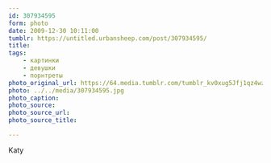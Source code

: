 ```yaml
---
id: 307934595
form: photo
date: 2009-12-30 10:11:00
tumblr: https://untitled.urbansheep.com/post/307934595/
title:
tags:
    - картинки
    - девушки
    - порнтреты
photo_original_url: https://64.media.tumblr.com/tumblr_kv0xug5Jfj1qz4wzio1_1280.jpg
photo: ../../media/307934595.jpg
photo_caption:
photo_source:
photo_source_url:
photo_source_title:

---
```


<p>Katy</p>
